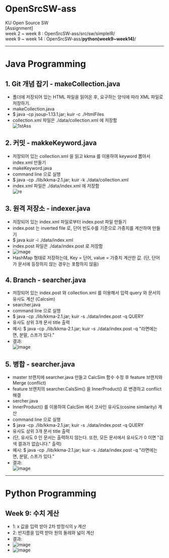 # OpenSrcSW-ass

KU Open Source SW <br>
[Assignment] <br>
week 2 ~ week 8 : OpenSrcSW-ass/src/sw/simpleIR/ <br>
week 9 ~ week 14 : OpenSrcSW-ass/<strong>python(week9~week14)</strong>/ <br>
<hr>

# Java Programming

## 1. Git 개념 잡기 - makeCollection.java
 - 폴더에 저장되어 있는 HTML 파일을 읽어온 후, 요구하는 양식에 따라 XML 파일로 저장하기.<br>
 - makeCollection.java<br>
 - $ java -cp jsoup-1.13.1.jar; kuir -c ./HtmlFiles <br>
 - collection.xml 파일은 ./data/collection.xml 에 저장함 <br>
![1stAss](https://user-images.githubusercontent.com/63097207/110724764-c1335880-8259-11eb-84e9-527c26787643.JPG)

## 2. 커밋 - makkeKeyword.java
 - 저장되어 있는 collection.xml 을 읽고 kkma 를 이용하여 keyword 뽑아서 index.xml 만들기<br>
 - makeKeyword.java<br>
 - command line 으로 실행<br>
 - $ java -cp ./lib/kkma-2.1.jar; kuir -k ./data/collection.xml <br>
 - index.xml 파일은 ./data/index.xml 에 저장함 <br>
![re](https://user-images.githubusercontent.com/63097207/111558244-c18ba080-87d1-11eb-914e-bf013b6eb976.PNG)

## 3. 원격 저장소 - indexer.java
- 저장되어 있는 index.xml 파일로부터 index.post 파일 만들기<br>
- index.post 는 inverted file 로, 단어 빈도수를 기준으로 가중치를 계산하여 만들기<br>
- $ java kuir -i ./data/index.xml <br>
- index.post 파일은 ./data/index.post 로 저장함 <br>
- ![image](https://user-images.githubusercontent.com/63097207/112443531-69840980-8d90-11eb-8d6e-565a33e268a8.png)
- HashMap 형태로 저장하는데, Key = 단어, value = 가중치 계산한 값. (단, 단어가 문서에 등장하지 않는 경우는 포함하지 않음)<br>

## 4. Branch - searcher.java
 - 저장되어 있는 index.post 와 collection.xml 를 이용해서 입력 query 와 문서의 유사도 계산 (Calcsim) <br>
 - searcher.java<br>
 - command line 으로 실행<br>
 - $ java -cp ./lib/kkma-2.1.jar; kuir -s ./data/index.post -q QUERY <br>
 - 유사도 상위 3개 문서 title 출력 <br>
 - 예시: $ java -cp ./lib/kkma-2.1.jar; kuir -s ./data/index.post -q "라면에는 면, 분말, 스프가 있다."<br>
 - 결과:<br> 
 ![image](https://user-images.githubusercontent.com/63097207/113234690-b90c8d00-92dc-11eb-9723-33a6d8b74866.png)
 
 ## 5. 병합 - searcher.java
 - master 브랜치에 searcher.java 만들고 CalcSim 함수 수정 후 feature 브랜치와 Merge (conflict) <br>
 - feature 브랜치의 searcher.CalsSim() 을 InnerProduct() 로 변경하고 conflict 해결 <br>
 - sercher.java<br>
 - InnerProduct() 를 이용하여 CalcSim 에서 코사인 유사도(cosine similarity) 계산<br>
 - command line 으로 실행<br>
 - $ java -cp ./lib/kkma-2.1.jar; kuir -s ./data/index.post -q QUERY <br>
 - 유사도 상위 3개 문서 title 출력 <br>
 - (단, 유사도 0 인 문서는 출력하지 않는다. 또한, 모든 문서에서 유사도가 0 이면 "검색 결과가 없습니다." 출력) <br>
 - 예시: $ java -cp ./lib/kkma-2.1.jar; kuir -s ./data/index.post -q "라면에는 면, 분말, 스프가 있다."<br>
 - 결과:<br> 
 ![image](https://user-images.githubusercontent.com/63097207/113955629-13ff3080-9857-11eb-8880-3fa99dbd891b.png)

<hr>

# Python Programming

## Week 9: 수치 게산
- 1: x 값을 입력 받아 2차 방정식의 y 계산 <br>
- 2: 반지름을 입력 받아 원의 둘레와 넓이 계산 <br>
- 결과: <br>
- ![image](https://user-images.githubusercontent.com/63097207/116489818-cf543b80-a8d0-11eb-9540-d0296f9a20dd.png)
- ![image](https://user-images.githubusercontent.com/63097207/116489984-41c51b80-a8d1-11eb-8999-cebcb2498af0.png)
